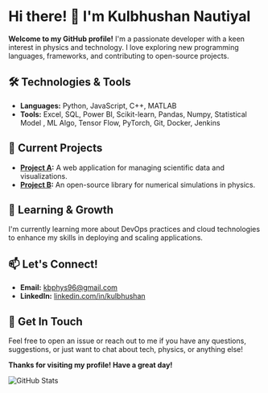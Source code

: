 # Hi there! 👋 I'm Kulbhushan Nautiyal

**Welcome to my GitHub profile!** I'm a passionate developer with a keen interest in physics and technology. I love exploring new programming languages, frameworks, and contributing to open-source projects. 

## 🛠️ Technologies & Tools

- **Languages:** Python, JavaScript, C++, MATLAB
- **Tools:** Excel, SQL, Power BI, Scikit-learn, Pandas, Numpy, Statistical Model , ML Algo, Tensor Flow, PyTorch, Git, Docker, Jenkins

## 🔭 Current Projects

- **[Project A](https://github.com/kbphys96/project-a):** A web application for managing scientific data and visualizations.
- **[Project B](https://github.com/kbphys96/project-b):** An open-source library for numerical simulations in physics.

## 🌱 Learning & Growth

I'm currently learning more about DevOps practices and cloud technologies to enhance my skills in deploying and scaling applications.

## 📫 Let's Connect!

- **Email:** [kbphys96@gmail.com](mailto:kulbhushannautiyal88100@gmail.com)
- **LinkedIn:** [linkedin.com/in/kulbhushan](
www.linkedin.com/in/kulbhushan-nautiyal-518670308)


## 💬 Get In Touch

Feel free to open an issue or reach out to me if you have any questions, suggestions, or just want to chat about tech, physics, or anything else!

**Thanks for visiting my profile! Have a great day!**

![GitHub Stats](https://github-readme-stats.vercel.app/api?username=kbphys96&show_icons=true&theme=radical)

